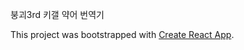 붕괴3rd 키갤 약어 번역기

This project was bootstrapped with [Create React App](https://github.com/facebookincubator/create-react-app).